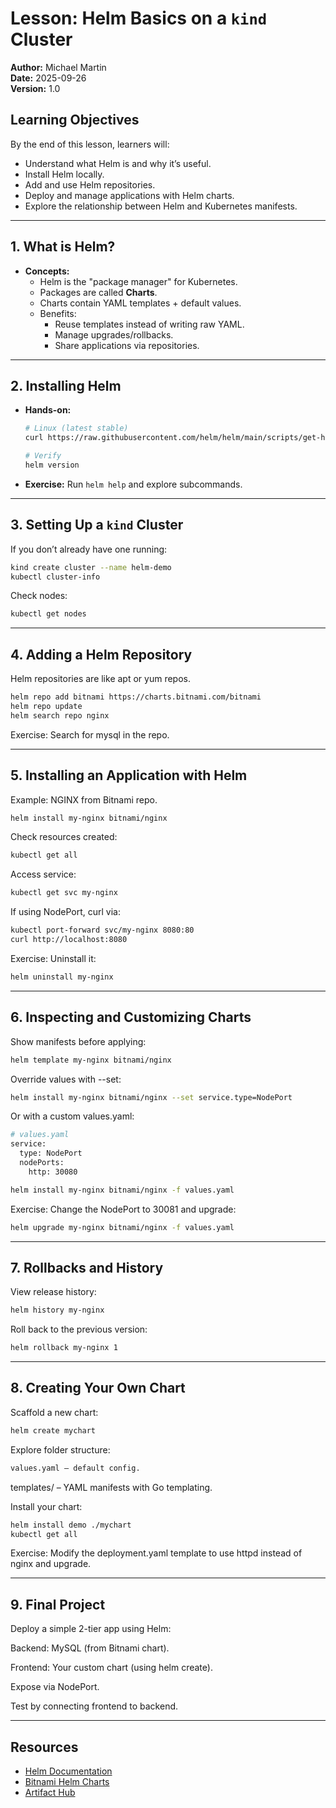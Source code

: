 # Lesson: Helm Basics on a `kind` Cluster
**Author:** Michael Martin  
**Date:** 2025-09-26  
**Version:** 1.0


## Learning Objectives
By the end of this lesson, learners will:
- Understand what Helm is and why it’s useful.
- Install Helm locally.
- Add and use Helm repositories.
- Deploy and manage applications with Helm charts.
- Explore the relationship between Helm and Kubernetes manifests.

---

## **1. What is Helm?**
- **Concepts:**
  - Helm is the "package manager" for Kubernetes.
  - Packages are called **Charts**.
  - Charts contain YAML templates + default values.
  - Benefits:
    - Reuse templates instead of writing raw YAML.
    - Manage upgrades/rollbacks.
    - Share applications via repositories.

---

## **2. Installing Helm**
- **Hands-on:**

    ```bash
    # Linux (latest stable)
    curl https://raw.githubusercontent.com/helm/helm/main/scripts/get-helm-3 | bash

    # Verify
    helm version
    ```

- **Exercise:** Run `helm help` and explore subcommands.

---

## **3. Setting Up a `kind` Cluster**
If you don’t already have one running:

```bash
kind create cluster --name helm-demo
kubectl cluster-info
```

Check nodes:

```bash
kubectl get nodes
```

---

## **4. Adding a Helm Repository**

Helm repositories are like apt or yum repos.

```bash
helm repo add bitnami https://charts.bitnami.com/bitnami
helm repo update
helm search repo nginx
```

Exercise: Search for mysql in the repo.

---

## **5. Installing an Application with Helm**

Example: NGINX from Bitnami repo.

```bash
helm install my-nginx bitnami/nginx
```

Check resources created:

```bash
kubectl get all
```

Access service:

```bash
kubectl get svc my-nginx
```

If using NodePort, curl via:

```bash
kubectl port-forward svc/my-nginx 8080:80
curl http://localhost:8080
```

Exercise: Uninstall it:

```bash
helm uninstall my-nginx
```

---

## **6. Inspecting and Customizing Charts**

Show manifests before applying:

```bash
helm template my-nginx bitnami/nginx
```

Override values with --set:

```bash
helm install my-nginx bitnami/nginx --set service.type=NodePort
```

Or with a custom values.yaml:

```bash
# values.yaml
service:
  type: NodePort
  nodePorts:
    http: 30080
```

```bash
helm install my-nginx bitnami/nginx -f values.yaml
```

Exercise: Change the NodePort to 30081 and upgrade:

```bash
helm upgrade my-nginx bitnami/nginx -f values.yaml
```

---

## **7. Rollbacks and History**

View release history:

```bash
helm history my-nginx
```

Roll back to the previous version:

```bash
helm rollback my-nginx 1
```

---

## **8. Creating Your Own Chart**

Scaffold a new chart:

```bash
helm create mychart
```

Explore folder structure:

```bash
values.yaml – default config.
```


templates/ – YAML manifests with Go templating.

Install your chart:

```bash
helm install demo ./mychart
kubectl get all
```

Exercise: Modify the deployment.yaml template to use httpd instead of nginx and upgrade.

---

## **9. Final Project**

Deploy a simple 2-tier app using Helm:

Backend: MySQL (from Bitnami chart).

Frontend: Your custom chart (using helm create).

Expose via NodePort.

Test by connecting frontend to backend.

---

## **Resources**
* [Helm Documentation](https://helm.sh/docs/)
* [Bitnami Helm Charts](https://bitnami.com/stacks/helm)
* [Artifact Hub](https://artifacthub.io/)
